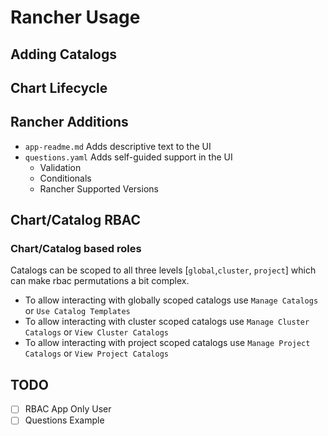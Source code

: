 # Rancher Usage

## Adding Catalogs

## Chart Lifecycle

## Rancher Additions

- `app-readme.md` Adds descriptive text to the UI
- `questions.yaml` Adds self-guided support in the UI
  -  Validation
  -  Conditionals
  -  Rancher Supported Versions

## Chart/Catalog RBAC

### Chart/Catalog based roles

Catalogs can be scoped to all three levels [`global`,`cluster`, `project`] which can make rbac permutations a bit complex.

- To allow interacting with globally scoped catalogs use `Manage Catalogs` or `Use Catalog Templates`
- To allow interacting with cluster scoped catalogs use `Manage Cluster Catalogs` or `View Cluster Catalogs`
- To allow interacting with project scoped catalogs use `Manage Project Catalogs` or `View Project Catalogs`

## TODO

- [ ] RBAC App Only User
- [ ] Questions Example
